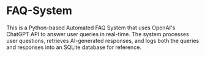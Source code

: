 # FAQ-System
This is a Python-based Automated FAQ System that uses OpenAI's ChatGPT API to answer user queries in real-time. The system processes user questions, retrieves AI-generated responses, and logs both the queries and responses into an SQLite database for reference.
